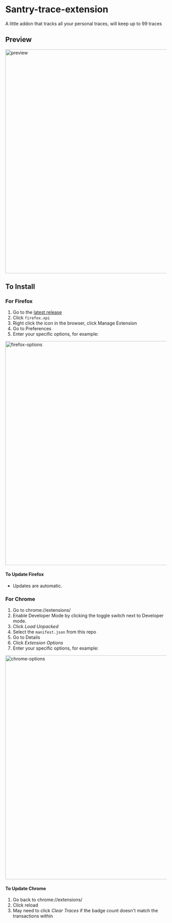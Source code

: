 # Santry-trace-extension
A little addon that tracks all your personal traces, will keep up to 99 traces

## Preview
<img width="700" alt="preview" src="https://i.imgur.com/g9sg3K6.png">

## To Install

### For Firefox
1. Go to the [latest release](https://github.com/wmak/santry-trace-extension/releases/latest)
2. Click `firefox.xpi`
3. Right click the icon in the browser, click Manage Extension
4. Go to Preferences
5. Enter your specific options, for example:
<img width="700" alt="firefox-options" src="https://i.imgur.com/3KuVvlH.png">

#### To Update Firefox
- Updates are automatic.

### For Chrome
1. Go to chrome://extensions/
2. Enable Developer Mode by clicking the toggle switch next to Developer mode.
3. Click *Load Unpacked*
4. Select the `manifest.json` from this repo
5. Go to Details
6. Click *Extension Options*
7. Enter your specific options, for example:
<img width="700" alt="chrome-options" src="https://i.imgur.com/2uj4EMC.png">

#### To Update Chrome
1. Go back to chrome://extensions/
2. Click reload
3. May need to click *Clear Traces* if the badge count doesn't match the transactions within
